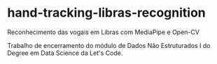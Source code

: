 # hand-tracking-libras-recognition
Reconhecimento das vogais em Libras com MediaPipe e Open-CV

Trabalho de encerramento do módulo de Dados Não Estruturados I do Degree em Data Science da Let's Code.
